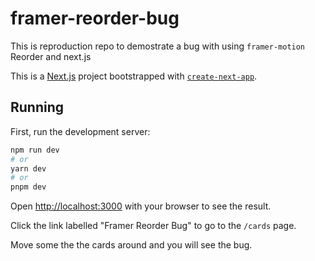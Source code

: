# framer-reorder-bug

This is reproduction repo to demostrate a bug with using `framer-motion` Reorder and next.js

This is a [Next.js](https://nextjs.org/) project bootstrapped with [`create-next-app`](https://github.com/vercel/next.js/tree/canary/packages/create-next-app).

## Running

First, run the development server:

```bash
npm run dev
# or
yarn dev
# or
pnpm dev
```

Open [http://localhost:3000](http://localhost:3000) with your browser to see the result.

Click the link labelled "Framer Reorder Bug" to go to the `/cards` page.

Move some the the cards around and you will see the bug.